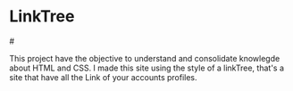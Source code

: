 # LinkTree

#<p>This project have the objective to understand and consolidate knowlegde about HTML and CSS. I made this site using the style of a linkTree, that's a site that have all the Link of your accounts profiles.</p>

